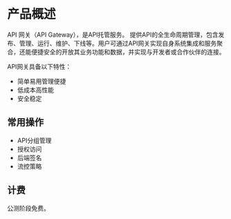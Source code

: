 # 产品概述

API 网关（API Gateway），是API托管服务。 提供API的全生命周期管理，包含发布、管理、运行、维护、下线等。用户可通过API网关实现自身系统集成和服务聚合，还能便捷安全的开放其业务功能和数据，并实现与开发者或合作伙伴的连接。

API网关具备以下特性：
* 简单易用管理便捷
* 低成本高性能
* 安全稳定

## 常用操作

* API分组管理
* 授权访问
* 后端签名
* 流控策略


## 计费
公测阶段免费。

